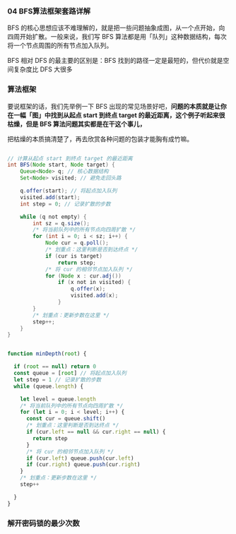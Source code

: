 ### 04 BFS算法框架套路详解

BFS 的核心思想应该不难理解的，就是把一些问题抽象成图，从一个点开始，向四周开始扩散。一般来说，我们写 BFS 算法都是用「队列」这种数据结构，每次将一个节点周围的所有节点加入队列。

BFS 相对 DFS 的最主要的区别是：BFS 找到的路径一定是最短的，但代价就是空间复杂度比 DFS 大很多

### 算法框架

要说框架的话，我们先举例一下 BFS 出现的常见场景好吧，**问题的本质就是让你在一幅「图」中找到从起点 start 到终点 target 的最近距离，这个例子听起来很枯燥，但是 BFS 算法问题其实都是在干这个事儿，**

把枯燥的本质搞清楚了，再去欣赏各种问题的包装才能胸有成竹嘛。

``` java

// 计算从起点 start 到终点 target 的最近距离
int BFS(Node start, Node target) {
    Queue<Node> q; // 核心数据结构
    Set<Node> visited; // 避免走回头路

    q.offer(start); // 将起点加入队列
    visited.add(start);
    int step = 0; // 记录扩散的步数

    while (q not empty) {
        int sz = q.size();
        /* 将当前队列中的所有节点向四周扩散 */
        for (int i = 0; i < sz; i++) {
            Node cur = q.poll();
            /* 划重点：这里判断是否到达终点 */
            if (cur is target)
                return step;
            /* 将 cur 的相邻节点加入队列 */
            for (Node x : cur.adj())
                if (x not in visited) {
                    q.offer(x);
                    visited.add(x);
                }
        }
        /* 划重点：更新步数在这里 */
        step++;
    }
}
```

``` js  

function minDepth(root) {

  if (root == null) return 0
  const queue = [root] // 将起点加入队列
  let step = 1 // 记录扩散的步数
  while (queue.length) {

    let level = queue.length
    /* 将当前队列中的所有节点向四周扩散 */
    for (let i = 0; i < level; i++) {
      const cur = queue.shift()
      /* 划重点：这里判断是否到达终点 */
      if (cur.left == null && cur.right == null) {
        return step
      }
      /* 将 cur 的相邻节点加入队列 */
      if (cur.left) queue.push(cur.left)
      if (cur.right) queue.push(cur.right)
    }
    /* 划重点：更新步数在这里 */
    step++

  }
}

```

### 解开密码锁的最少次数


